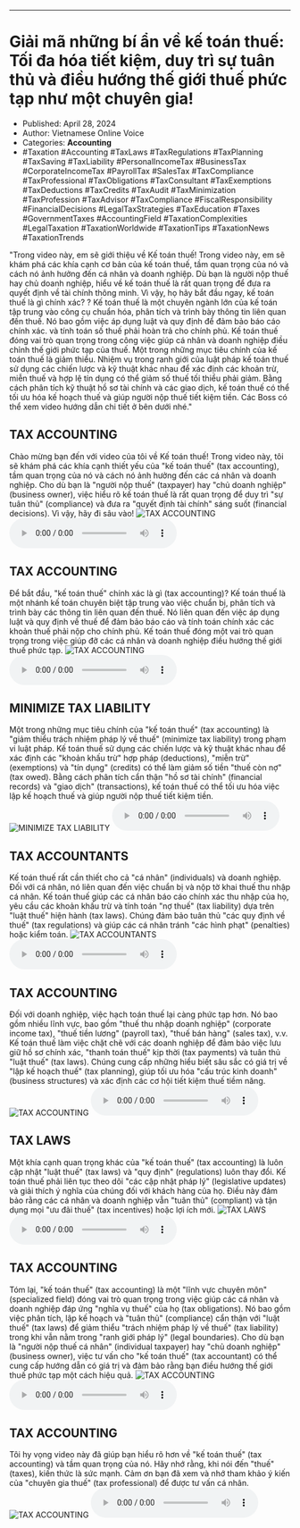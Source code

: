 
---

# Giải mã những bí ẩn về kế toán thuế: Tối đa hóa tiết kiệm, duy trì sự tuân thủ và điều hướng thế giới thuế phức tạp như một chuyên gia!

- Published: April 28, 2024
- Author: Vietnamese Online Voice
- Categories: **Accounting**
- #Taxation #Accounting #TaxLaws #TaxRegulations #TaxPlanning #TaxSaving #TaxLiability #PersonalIncomeTax #BusinessTax #CorporateIncomeTax #PayrollTax #SalesTax #TaxCompliance #TaxProfessional #TaxObligations #TaxConsultant #TaxExemptions #TaxDeductions #TaxCredits #TaxAudit #TaxMinimization #TaxProfession #TaxAdvisor #TaxCompliance #FiscalResponsibility #FinancialDecisions #LegalTaxStrategies #TaxEducation #Taxes #GovernmentTaxes #AccountingField #TaxationComplexities #LegalTaxation #TaxationWorldwide #TaxationTips #TaxationNews #TaxationTrends

"Trong video này, em sẽ giới thiệu về Kế toán thuế! Trong video này, em sẽ khám phá các khía cạnh cơ bản của kế toán thuế, tầm quan trọng của nó và cách nó ảnh hưởng đến cá nhân và doanh nghiệp. Dù bạn là người nộp thuế hay chủ doanh nghiệp, hiểu về kế toán thuế là rất quan trọng để đưa ra quyết định về tài chính thông minh. Vì vậy, họ hãy bắt đầu ngay, kế toán thuế là gì chính xác? ? Kế toán thuế là một chuyên ngành lớn của kế toán tập trung vào công cụ chuẩn hóa, phân tích và trình bày thông tin liên quan đến thuế. Nó bao gồm việc áp dụng luật và quy định để đảm bảo báo cáo chính xác. và tính toán số thuế phải hoàn trả cho chính phủ. Kế toán thuế đóng vai trò quan trọng trong công việc giúp cá nhân và doanh nghiệp điều chỉnh thế giới phức tạp của thuế. Một trong những mục tiêu chính của kế toán thuế là giảm thiểu. Nhiệm vụ trong ranh giới của luật pháp kế toán thuế sử dụng các chiến lược và kỹ thuật khác nhau để xác định các khoản trừ, miễn thuế và hợp lệ tín dụng có thể giảm số thuế tối thiểu phải giảm. Bằng cách phân tích kỹ thuật hồ sơ tài chính và các giao dịch, kế toán thuế có thể tối ưu hóa kế hoạch thuế và giúp người nộp thuế tiết kiệm tiền. Các Boss có thể xem video hướng dẫn chi tiết ở bên dưới nhé."


## TAX ACCOUNTING

Chào mừng bạn đến với video của tôi về Kế toán thuế! Trong video này, tôi sẽ khám phá các khía cạnh thiết yếu của "kế toán thuế" (tax accounting), tầm quan trọng của nó và cách nó ảnh hưởng đến các cá nhân và doanh nghiệp. Cho dù bạn là "người nộp thuế" (taxpayer) hay "chủ doanh nghiệp" (business owner), việc hiểu rõ kế toán thuế là rất quan trọng để duy trì "sự tuân thủ" (compliance) và đưa ra "quyết định tài chính" sáng suốt (financial decisions). Vì vậy, hãy đi sâu vào!
![TAX ACCOUNTING](https://http-archiver-apis-production-80.schnworks.com/storage/images/transitions/2024-04-28/transition--4045760486-Montserrat-Bold-673AB7.jpg)
<audio controls>
    <source src="https://http-archiver-apis-production-80.schnworks.com/storage/storage/audio/file-6908022635.mp3" type="audio/mpeg">
</audio>



## TAX ACCOUNTING

Để bắt đầu, "kế toán thuế" chính xác là gì (tax accounting)? Kế toán thuế là một nhánh kế toán chuyên biệt tập trung vào việc chuẩn bị, phân tích và trình bày các thông tin liên quan đến thuế. Nó liên quan đến việc áp dụng luật và quy định về thuế để đảm bảo báo cáo và tính toán chính xác các khoản thuế phải nộp cho chính phủ. Kế toán thuế đóng một vai trò quan trọng trong việc giúp đỡ các cá nhân và doanh nghiệp điều hướng thế giới thuế phức tạp.
![TAX ACCOUNTING](https://http-archiver-apis-production-80.schnworks.com/storage/images/transitions/2024-04-28/transition-14379823673-Montserrat-Black-673AB7.jpg)
<audio controls>
    <source src="https://http-archiver-apis-production-80.schnworks.com/storage/storage/audio/file-14066080068.mp3" type="audio/mpeg">
</audio>



## MINIMIZE TAX LIABILITY

Một trong những mục tiêu chính của "kế toán thuế" (tax accounting) là "giảm thiểu trách nhiệm pháp lý về thuế" (minimize tax liability) trong phạm vi luật pháp. Kế toán thuế sử dụng các chiến lược và kỹ thuật khác nhau để xác định các "khoản khấu trừ" hợp pháp (deductions), "miễn trừ" (exemptions) và "tín dụng" (credits) có thể làm giảm số tiền "thuế còn nợ" (tax owed). Bằng cách phân tích cẩn thận "hồ sơ tài chính" (financial records) và "giao dịch" (transactions), kế toán thuế có thể tối ưu hóa việc lập kế hoạch thuế và giúp người nộp thuế tiết kiệm tiền.
![MINIMIZE TAX LIABILITY](https://http-archiver-apis-production-80.schnworks.com/storage/images/transitions/2024-04-28/transition--11103575044-Montserrat-SemiBold-004895.jpg)
<audio controls>
    <source src="https://http-archiver-apis-production-80.schnworks.com/storage/storage/audio/file-22988930311.mp3" type="audio/mpeg">
</audio>



## TAX ACCOUNTANTS

Kế toán thuế rất cần thiết cho cả "cá nhân" (individuals) và doanh nghiệp. Đối với cá nhân, nó liên quan đến việc chuẩn bị và nộp tờ khai thuế thu nhập cá nhân. Kế toán thuế giúp các cá nhân báo cáo chính xác thu nhập của họ, yêu cầu các khoản khấu trừ và tính toán "nợ thuế" (tax liability) dựa trên "luật thuế" hiện hành (tax laws). Chúng đảm bảo tuân thủ "các quy định về thuế" (tax regulations) và giúp các cá nhân tránh "các hình phạt" (penalties) hoặc kiểm toán.
![TAX ACCOUNTANTS](https://http-archiver-apis-production-80.schnworks.com/storage/images/transitions/2024-04-28/transition--17737080608-Montserrat-Black-9C27B0.jpg)
<audio controls>
    <source src="https://http-archiver-apis-production-80.schnworks.com/storage/storage/audio/file-57157532622.mp3" type="audio/mpeg">
</audio>



## TAX ACCOUNTING

Đối với doanh nghiệp, việc hạch toán thuế lại càng phức tạp hơn. Nó bao gồm nhiều lĩnh vực, bao gồm "thuế thu nhập doanh nghiệp" (corporate income tax), "thuế tiền lương" (payroll tax), "thuế bán hàng" (sales tax), v.v. Kế toán thuế làm việc chặt chẽ với các doanh nghiệp để đảm bảo việc lưu giữ hồ sơ chính xác, "thanh toán thuế" kịp thời (tax payments) và tuân thủ "luật thuế" (tax laws). Chúng cung cấp những hiểu biết sâu sắc có giá trị về "lập kế hoạch thuế" (tax planning), giúp tối ưu hóa "cấu trúc kinh doanh" (business structures) và xác định các cơ hội tiết kiệm thuế tiềm năng.
![TAX ACCOUNTING](https://http-archiver-apis-production-80.schnworks.com/storage/images/transitions/2024-04-28/transition--12963960095-Montserrat-Black-512DA8.jpg)
<audio controls>
    <source src="https://http-archiver-apis-production-80.schnworks.com/storage/storage/audio/file-15671615912.mp3" type="audio/mpeg">
</audio>



## TAX LAWS

Một khía cạnh quan trọng khác của "kế toán thuế" (tax accounting) là luôn cập nhật "luật thuế" (tax laws) và "quy định" (regulations) luôn thay đổi. Kế toán thuế phải liên tục theo dõi "các cập nhật pháp lý" (legislative updates) và giải thích ý nghĩa của chúng đối với khách hàng của họ. Điều này đảm bảo rằng các cá nhân và doanh nghiệp vẫn "tuân thủ" (compliant) và tận dụng mọi "ưu đãi thuế" (tax incentives) hoặc lợi ích mới.
![TAX LAWS](https://http-archiver-apis-production-80.schnworks.com/storage/images/transitions/2024-04-28/transition-797511009-Montserrat-ExtraBold-4A148C.jpg)
<audio controls>
    <source src="https://http-archiver-apis-production-80.schnworks.com/storage/storage/audio/file-12696905873.mp3" type="audio/mpeg">
</audio>



## TAX ACCOUNTING

Tóm lại, "kế toán thuế" (tax accounting) là một "lĩnh vực chuyên môn" (specialized field) đóng vai trò quan trọng trong việc giúp các cá nhân và doanh nghiệp đáp ứng "nghĩa vụ thuế" của họ (tax obligations). Nó bao gồm việc phân tích, lập kế hoạch và "tuân thủ" (compliance) cẩn thận với "luật thuế" (tax laws) để giảm thiểu "trách nhiệm pháp lý về thuế" (tax liability) trong khi vẫn nằm trong "ranh giới pháp lý" (legal boundaries). Cho dù bạn là "người nộp thuế cá nhân" (individual taxpayer) hay "chủ doanh nghiệp" (business owner), việc tư vấn cho "kế toán thuế" (tax accountant) có thể cung cấp hướng dẫn có giá trị và đảm bảo rằng bạn điều hướng thế giới thuế phức tạp một cách hiệu quả.
![TAX ACCOUNTING](https://http-archiver-apis-production-80.schnworks.com/storage/images/transitions/2024-04-28/transition--7691301624-Montserrat-Black-880E4F.jpg)
<audio controls>
    <source src="https://http-archiver-apis-production-80.schnworks.com/storage/storage/audio/file-55571421969.mp3" type="audio/mpeg">
</audio>



## TAX ACCOUNTING

Tôi hy vọng video này đã giúp bạn hiểu rõ hơn về "kế toán thuế" (tax accounting) và tầm quan trọng của nó. Hãy nhớ rằng, khi nói đến "thuế" (taxes), kiến ​​thức là sức mạnh. Cảm ơn bạn đã xem và nhớ tham khảo ý kiến ​​của "chuyên gia thuế" (tax professional) để được tư vấn cá nhân.
![TAX ACCOUNTING](https://http-archiver-apis-production-80.schnworks.com/storage/images/transitions/2024-04-28/transition--33039784744-Montserrat-Thin-283593.jpg)
<audio controls>
    <source src="https://http-archiver-apis-production-80.schnworks.com/storage/storage/audio/file-1018976394.mp3" type="audio/mpeg">
</audio>

